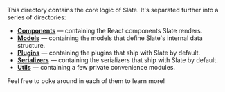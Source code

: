 
This directory contains the core logic of Slate. It's separated further into a series of directories:

- [**Components**](./components) — containing the React components Slate renders.
- [**Models**](./models) — containing the models that define Slate's internal data structure.
- [**Plugins**](./plugins) — containing the plugins that ship with Slate by default.
- [**Serializers**](./serializers) — containing the serializers that ship with Slate by default.
- [**Utils**](./utils) — containing a few private convenience modules.

Feel free to poke around in each of them to learn more!
